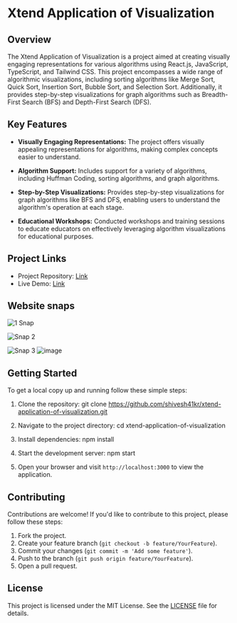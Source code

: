 # Xtend Application of Visualization

## Overview

The Xtend Application of Visualization is a project aimed at creating visually engaging representations for various algorithms using React.js, JavaScript, TypeScript, and Tailwind CSS. This project encompasses a wide range of algorithmic visualizations, including sorting algorithms like Merge Sort, Quick Sort, Insertion Sort, Bubble Sort, and Selection Sort. Additionally, it provides step-by-step visualizations for graph algorithms such as Breadth-First Search (BFS) and Depth-First Search (DFS).

## Key Features

- **Visually Engaging Representations:** The project offers visually appealing representations for algorithms, making complex concepts easier to understand.
  
- **Algorithm Support:** Includes support for a variety of algorithms, including Huffman Coding, sorting algorithms, and graph algorithms.
  
- **Step-by-Step Visualizations:** Provides step-by-step visualizations for graph algorithms like BFS and DFS, enabling users to understand the algorithm's operation at each stage.
  
- **Educational Workshops:** Conducted workshops and training sessions to educate educators on effectively leveraging algorithm visualizations for educational purposes.

## Project Links

- Project Repository: [Link](https://be-learner.netlify.app/)
- Live Demo: [Link](https://be-learner.netlify.app/)

## Website snaps
![1 Snap](https://github.com/shivesh41kr/Algo-Visualizer/assets/87690329/865bdefa-7585-46db-9c1d-06e1e751d340)

![Snap 2](https://github.com/shivesh41kr/Algo-Visualizer/assets/87690329/e1f04af1-45ff-47f2-bed8-20def7ccd36d)

![Snap 3](https://github.com/shivesh41kr/Algo-Visualizer/assets/87690329/33d8230c-86f3-47fb-8071-0429e07a2fea)
![image](https://github.com/shivesh41kr/Algo-Visualizer/assets/87690329/4b443dc8-b23a-4ec2-b3ad-d92965cf439f)

## Getting Started

To get a local copy up and running follow these simple steps:

1. Clone the repository:
git clone https://github.com/shivesh41kr/xtend-application-of-visualization.git


2. Navigate to the project directory:
cd xtend-application-of-visualization


3. Install dependencies:
npm install


4. Start the development server:
npm start


5. Open your browser and visit `http://localhost:3000` to view the application.

## Contributing

Contributions are welcome! If you'd like to contribute to this project, please follow these steps:

1. Fork the project.
2. Create your feature branch (`git checkout -b feature/YourFeature`).
3. Commit your changes (`git commit -m 'Add some feature'`).
4. Push to the branch (`git push origin feature/YourFeature`).
5. Open a pull request.

## License

This project is licensed under the MIT License. See the [LICENSE](LICENSE) file for details.


